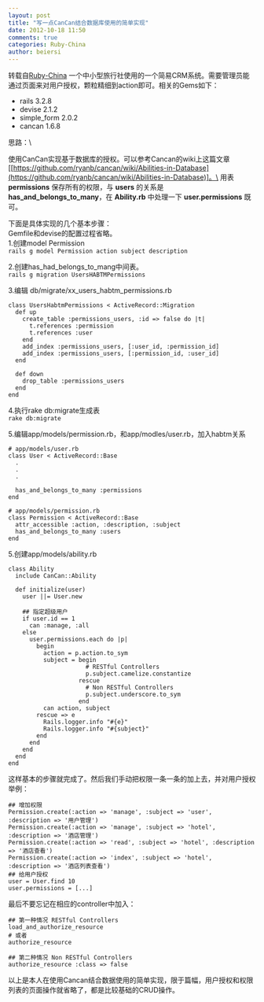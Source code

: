 ```yaml
---
layout: post
title: "写一点CanCan结合数据库使用的简单实现"
date: 2012-10-18 11:50
comments: true
categories: Ruby-China
author: beiersi
---
```

转载自[Ruby-China](http://ruby-china.org/topics/5938)
一个中小型旅行社使用的一个简易CRM系统。需要管理员能通过页面来对用户授权，颗粒精细到action即可。相关的Gems如下：

-   rails 3.2.8
-   devise 2.1.2
-   simple\_form 2.0.2
-   cancan 1.6.8

思路：\

使用CanCan实现基于数据库的授权。可以参考Cancan的wiki上这篇文章[[https://github.com/ryanb/cancan/wiki/Abilities-in-Database](https://github.com/ryanb/cancan/wiki/Abilities-in-Database)]。\
 用表 **permissions** 保存所有的权限，与 **users** 的关系是
**has\_and\_belongs\_to\_many**，在 **Ability.rb** 中处理一下
**user.permissions** 既可。

下面是具体实现的几个基本步骤：\
 Gemfile和devise的配置过程省略。\
 1.创建model Permission\
`rails g model Permission action subject description`

2.创建has\_had\_belongs\_to\_mang中间表。\
`rails g migration UsersHABTMPermissions`

3.编辑 db/migrate/xx\_users\_habtm\_permissions.rb

    class UsersHabtmPermissions < ActiveRecord::Migration
      def up
        create_table :permissions_users, :id => false do |t|
          t.references :permission
          t.references :user
        end
        add_index :permissions_users, [:user_id, :permission_id]
        add_index :permissions_users, [:permission_id, :user_id]
      end

      def down
        drop_table :permissions_users
      end
    end

4.执行rake db:migrate生成表\
`rake db:migrate`

5.编辑app/models/permission.rb，和app/modles/user.rb，加入habtm关系

    # app/models/user.rb
    class User < ActiveRecord::Base
      .
      .
      .

      has_and_belongs_to_many :permissions
    end

    # app/models/permission.rb
    class Permission < ActiveRecord::Base
      attr_accessible :action, :description, :subject
      has_and_belongs_to_many :users
    end

5.创建app/models/ability.rb

    class Ability
      include CanCan::Ability

      def initialize(user)
        user ||= User.new

        ## 指定超级用户
        if user.id == 1
          can :manage, :all
        else
          user.permissions.each do |p|
            begin
              action = p.action.to_sym
              subject = begin
                          # RESTful Controllers
                          p.subject.camelize.constantize
                        rescue
                          # Non RESTful Controllers
                          p.subject.underscore.to_sym
                        end
              can action, subject
            rescue => e
              Rails.logger.info "#{e}"
              Rails.logger.info "#{subject}"
            end
          end
        end
      end
    end

这样基本的步骤就完成了。然后我们手动把权限一条一条的加上去，并对用户授权\
 举例：

    ## 增加权限
    Permission.create(:action => 'manage', :subject => 'user', :description => '用户管理')
    Permission.create(:action => 'manage', :subject => 'hotel', :description => '酒店管理')
    Permission.create(:action => 'read', :subject => 'hotel', :description => '酒店查看')
    Permission.create(:action => 'index', :subject => 'hotel', :description => '酒店列表查看')
    ## 给用户授权
    user = User.find 10
    user.permissions = [...]

最后不要忘记在相应的controller中加入：

    ## 第一种情况 RESTful Controllers
    load_and_authorize_resource
    # 或者
    authorize_resource

    ## 第二种情况 Non RESTful Controllers 
    authorize_resource :class => false

以上是本人在使用Cancan结合数据使用的简单实现，限于篇幅，用户授权和权限列表的页面操作就省略了，都是比较基础的CRUD操作。
